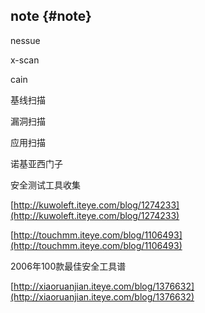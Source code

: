 ## note {#note}

nessue

x-scan

cain

基线扫描

漏洞扫描

应用扫描

诺基亚西门子

安全测试工具收集

[http://kuwoleft.iteye.com/blog/1274233](http://kuwoleft.iteye.com/blog/1274233)

[http://touchmm.iteye.com/blog/1106493](http://touchmm.iteye.com/blog/1106493)

2006年100款最佳安全工具谱

[http://xiaoruanjian.iteye.com/blog/1376632](http://xiaoruanjian.iteye.com/blog/1376632)